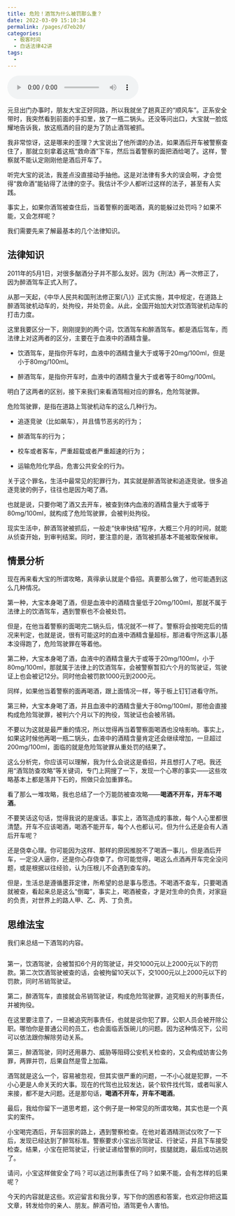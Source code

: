 ```yaml
---
title: 危险！酒驾为什么被罚那么重？
date: 2022-03-09 15:10:34
permalink: /pages/d7eb20/
categories:
  - 极客时间
  - 白话法律42讲
tags:
  - 
---
```

<audio title="36.危险！酒驾为什么被罚那么重？" src="https://static001.geekbang.org/resource/audio/c1/98/c1a53f057e2e552c25e2ca3b2f6d9898.mp3" controls="controls"></audio> 
<p>元旦出门办事时，朋友大宝正好同路，所以我就坐了趟真正的“顺风车”。正系安全带时，我突然看到前面的手扣里，放了一瓶二锅头。还没等问出口，大宝就一脸炫耀地告诉我，放这瓶酒的目的是为了防止酒驾被抓。</p><p>我非常惊讶，这是哪来的歪理？大宝说出了他所谓的办法，如果酒后开车被警察查住了，那就立刻拿着这瓶“救命酒”下车，然后当着警察的面把酒给喝了。这样，警察就不能认定刚刚他是酒后开车了。</p><p>听完大宝的说法，我差点没直接动手抽他。这是对法律有多大的误会啊，才会觉得“救命酒”能钻得了法律的空子。我估计不少人都听过这样的法子，甚至有人实践。</p><p>事实上，如果你酒驾被查住后，当着警察的面喝酒，真的能躲过处罚吗？如果不能，又会怎样呢？</p><p>我们需要先来了解最基本的几个法律知识。</p><h2>法律知识</h2><p>2011年的5月1日，对很多酗酒分子并不那么友好。因为《刑法》再一次修正了，因为醉酒驾车正式入刑了。</p><p>从那一天起，《中华人民共和国刑法修正案(八)》正式实施，其中规定，在道路上醉酒驾驶机动车的，处拘役，并处罚金。从此，全国开始加大对饮酒驾驶机动车的打击力度。</p><p>这里我要区分一下，刚刚提到的两个词，饮酒驾车和醉酒驾车。都是酒后驾车，而法律上对这两者的区分，主要在于血液中的酒精含量。</p><!-- [[[read_end]]] --><ul>
<li>
<p>饮酒驾车，是指你开车时，血液中的酒精含量大于或等于20mg/100ml，但是小于80mg/100ml。</p>
</li>
<li>
<p>醉酒驾车，是指你开车时，血液中的酒精含量大于或者等于80mg/100ml。</p>
</li>
</ul><p>明白了这两者的区别，接下来我们来看酒驾相对应的罪名，危险驾驶罪。</p><p>危险驾驶罪，是指在道路上驾驶机动车的这么几种行为。</p><ul>
<li>
<p>追逐竞驶（比如飙车），并且情节恶劣的行为；</p>
</li>
<li>
<p>醉酒驾车的行为；</p>
</li>
<li>
<p>校车或者客车，严重超载或者严重超速的行为；</p>
</li>
<li>
<p>运输危险化学品，危害公共安全的行为。</p>
</li>
</ul><p>关于这个罪名，生活中最常见的犯罪行为，其实就是醉酒驾驶和追逐竞驶。很多追逐竞驶的例子，往往也是因为喝了酒。</p><p>也就是说，只要你喝了酒又去开车，被查到体内血液的酒精含量大于或等于80mg/100ml，就构成了危险驾驶罪，会被判处拘役。</p><p>现实生活中，醉酒驾驶被抓后，一般走“快审快结”程序，大概三个月的时间，就能从侦查开始，到审判结案。同时，要注意的是，酒驾被抓基本不能被取保候审。</p><h2>情景分析</h2><p>现在再来看大宝的所谓攻略，真得承认就是个昏招。真要那么做了，他可能遇到这么几种情况。</p><p>第一种，大宝本身喝了酒，但是血液中的酒精含量低于20mg/100ml，那就不属于法律上的饮酒驾车，遇到警察也不会被处罚。</p><p>但是，在他当着警察的面喝完二锅头后，情况就不一样了。警察将会按喝完后的情况来判定，也就是说，很有可能这时的血液中酒精含量超标，那进看守所这事儿基本没得跑了，危险驾驶罪在等着他。</p><p>第二种，大宝本身喝了酒，血液中的酒精含量大于或等于20mg/100ml，小于80mg/100ml，那就属于法律上的饮酒驾车，会被警察暂扣六个月的驾驶证，驾驶证上也会被记12分。同时他会被罚款1000元到2000元。</p><p>同样，如果他当着警察的面再喝酒，跟上面情况一样，等于板上钉钉进看守所。</p><p>第三种，大宝本身喝了酒，并且血液中的酒精含量大于80mg/100ml，那他会直接构成危险驾驶罪，被判六个月以下的拘役，驾驶证也会被吊销。</p><p>不要以为这就是最严重的情况，所以觉得再当着警察面喝酒也没啥影响。事实上，如果这时候他再喝一瓶二锅头，血液中的酒精含量肯定还会继续增加，一旦超过200mg/100ml，面临的就是危险驾驶罪从重处罚的结果了。</p><p>这么分析完，你应该可以理解，我为什么会说这是昏招，并且想打人了吧。我还用“酒驾防查攻略”等关键词，专门上网搜了一下，发现一个心寒的事实——这些攻略基本上都是落井下石的，照做只会加重罪名。</p><p>看了那么一堆攻略，我也总结了一个万能防被查攻略——<strong>喝酒不开车，开车不喝酒</strong>。</p><p>不要笑话这句话，觉得我说的是废话。事实上，酒驾造成的事故，每个人心里都很清楚。开车不应该喝酒，喝酒不能开车，每个人也都认可。但为什么还是会有人酒后开车呢？</p><p>还是侥幸心理。你可能因为这样、那样的原因推脱不了喝酒一事儿，但是酒后开车，一定没人逼你，还是你心存侥幸了。你可能觉得，喝这么点酒再开车完全没问题，或是根据以往经验，认为压根儿不会遇到查车的。</p><p>但是，生活总是遵循墨菲定律，所希望的总是事与愿违。不喝酒不查车，只要喝酒就被查，看起来总是这么“倒霉”，事实上，喝酒被查，才是对生命的负责，对家庭的负责，对世界上的路人甲、乙、丙、丁负责。</p><h2>思维法宝</h2><p>我们来总结一下酒驾的内容。</p><p><img src="https://static001.geekbang.org/resource/image/f7/f8/f73840f8fed298d093827a6c3160f4f8.jpg" alt=""></p><p>第一，饮酒驾驶，会被暂扣6个月的驾驶证，并交1000元以上2000元以下的罚款。第二次饮酒驾驶被查的话，会被拘留10天以下，交1000元以上2000元以下的罚款，同时吊销驾驶证。</p><p>第二，醉酒驾车，直接就会吊销驾驶证，构成危险驾驶罪，追究相关的刑事责任，并被拘役。</p><p>在这里要注意了，一旦被追究刑事责任，也就是说你犯了罪，公职人员会被开除公职。哪怕你是普通公司的员工，也会面临丢饭碗儿的问题。因为这种情况下，公司可以依法跟你解除劳动关系。</p><p>第三，醉酒驾驶，同时还用暴力、威胁等阻碍公安机关检查的，又会构成妨害公务罪，两罪并罚，后果自然是雪上加霜。</p><p>酒驾就是这么一个，容易被忽视，但其实很严重的问题，一不小心就是犯罪，一不小心更是人命关天的大事。现在的代驾也比较发达，装个软件找代驾，或者叫家人来接，都不是大问题。还是那句话，<strong>喝酒不开车，开车不喝酒</strong>。</p><p>最后，我给你留下一道思考题，这个例子是一种常见的所谓攻略，其实也是一个真实的案件。</p><p>小宝喝完酒后，开车回家的路上，遇到警察检查。在他对着酒精测试仪吹了一下后，发现已经达到了醉驾标准。警察要求小宝出示驾驶证、行驶证，并且下车接受检查。结果，小宝在把驾驶证，行驶证递给警察的同时，拔腿就跑，最后成功逃脱了。</p><p>请问，小宝这样做安全了吗？可以逃过刑事责任了吗？如果不能，会有怎样的后果呢？</p><p>今天的内容就是这些。欢迎留言和我分享，写下你的困惑和答案，也欢迎你把这篇文章，转发给你的亲人、朋友。醉酒可怕，酒驾更令人害怕。</p><p></p>